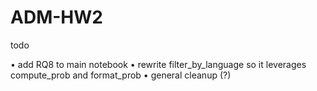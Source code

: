 # ADM-HW2

todo

• add RQ8 to main notebook
• rewrite filter_by_language so it leverages compute_prob and format_prob
• general cleanup (?)

